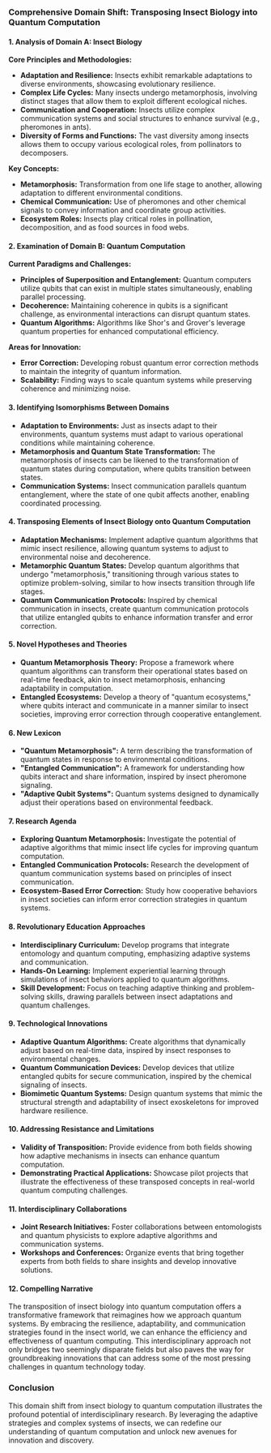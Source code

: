 ### Comprehensive Domain Shift: Transposing Insect Biology into Quantum Computation

#### 1. Analysis of Domain A: Insect Biology

**Core Principles and Methodologies:**
- **Adaptation and Resilience:** Insects exhibit remarkable adaptations to diverse environments, showcasing evolutionary resilience.
- **Complex Life Cycles:** Many insects undergo metamorphosis, involving distinct stages that allow them to exploit different ecological niches.
- **Communication and Cooperation:** Insects utilize complex communication systems and social structures to enhance survival (e.g., pheromones in ants).
- **Diversity of Forms and Functions:** The vast diversity among insects allows them to occupy various ecological roles, from pollinators to decomposers.

**Key Concepts:**
- **Metamorphosis:** Transformation from one life stage to another, allowing adaptation to different environmental conditions.
- **Chemical Communication:** Use of pheromones and other chemical signals to convey information and coordinate group activities.
- **Ecosystem Roles:** Insects play critical roles in pollination, decomposition, and as food sources in food webs.

#### 2. Examination of Domain B: Quantum Computation

**Current Paradigms and Challenges:**
- **Principles of Superposition and Entanglement:** Quantum computers utilize qubits that can exist in multiple states simultaneously, enabling parallel processing.
- **Decoherence:** Maintaining coherence in qubits is a significant challenge, as environmental interactions can disrupt quantum states.
- **Quantum Algorithms:** Algorithms like Shor's and Grover's leverage quantum properties for enhanced computational efficiency.

**Areas for Innovation:**
- **Error Correction:** Developing robust quantum error correction methods to maintain the integrity of quantum information.
- **Scalability:** Finding ways to scale quantum systems while preserving coherence and minimizing noise.

#### 3. Identifying Isomorphisms Between Domains

- **Adaptation to Environments:** Just as insects adapt to their environments, quantum systems must adapt to various operational conditions while maintaining coherence.
- **Metamorphosis and Quantum State Transformation:** The metamorphosis of insects can be likened to the transformation of quantum states during computation, where qubits transition between states.
- **Communication Systems:** Insect communication parallels quantum entanglement, where the state of one qubit affects another, enabling coordinated processing.

#### 4. Transposing Elements of Insect Biology onto Quantum Computation

- **Adaptation Mechanisms:** Implement adaptive quantum algorithms that mimic insect resilience, allowing quantum systems to adjust to environmental noise and decoherence.
- **Metamorphic Quantum States:** Develop quantum algorithms that undergo "metamorphosis," transitioning through various states to optimize problem-solving, similar to how insects transition through life stages.
- **Quantum Communication Protocols:** Inspired by chemical communication in insects, create quantum communication protocols that utilize entangled qubits to enhance information transfer and error correction.

#### 5. Novel Hypotheses and Theories

- **Quantum Metamorphosis Theory:** Propose a framework where quantum algorithms can transform their operational states based on real-time feedback, akin to insect metamorphosis, enhancing adaptability in computation.
- **Entangled Ecosystems:** Develop a theory of "quantum ecosystems," where qubits interact and communicate in a manner similar to insect societies, improving error correction through cooperative entanglement.

#### 6. New Lexicon

- **"Quantum Metamorphosis":** A term describing the transformation of quantum states in response to environmental conditions.
- **"Entangled Communication":** A framework for understanding how qubits interact and share information, inspired by insect pheromone signaling.
- **"Adaptive Qubit Systems":** Quantum systems designed to dynamically adjust their operations based on environmental feedback.

#### 7. Research Agenda

- **Exploring Quantum Metamorphosis:** Investigate the potential of adaptive algorithms that mimic insect life cycles for improving quantum computation.
- **Entangled Communication Protocols:** Research the development of quantum communication systems based on principles of insect communication.
- **Ecosystem-Based Error Correction:** Study how cooperative behaviors in insect societies can inform error correction strategies in quantum systems.

#### 8. Revolutionary Education Approaches

- **Interdisciplinary Curriculum:** Develop programs that integrate entomology and quantum computing, emphasizing adaptive systems and communication.
- **Hands-On Learning:** Implement experiential learning through simulations of insect behaviors applied to quantum algorithms.
- **Skill Development:** Focus on teaching adaptive thinking and problem-solving skills, drawing parallels between insect adaptations and quantum challenges.

#### 9. Technological Innovations

- **Adaptive Quantum Algorithms:** Create algorithms that dynamically adjust based on real-time data, inspired by insect responses to environmental changes.
- **Quantum Communication Devices:** Develop devices that utilize entangled qubits for secure communication, inspired by the chemical signaling of insects.
- **Biomimetic Quantum Systems:** Design quantum systems that mimic the structural strength and adaptability of insect exoskeletons for improved hardware resilience.

#### 10. Addressing Resistance and Limitations

- **Validity of Transposition:** Provide evidence from both fields showing how adaptive mechanisms in insects can enhance quantum computation.
- **Demonstrating Practical Applications:** Showcase pilot projects that illustrate the effectiveness of these transposed concepts in real-world quantum computing challenges.

#### 11. Interdisciplinary Collaborations

- **Joint Research Initiatives:** Foster collaborations between entomologists and quantum physicists to explore adaptive algorithms and communication systems.
- **Workshops and Conferences:** Organize events that bring together experts from both fields to share insights and develop innovative solutions.

#### 12. Compelling Narrative

The transposition of insect biology into quantum computation offers a transformative framework that reimagines how we approach quantum systems. By embracing the resilience, adaptability, and communication strategies found in the insect world, we can enhance the efficiency and effectiveness of quantum computing. This interdisciplinary approach not only bridges two seemingly disparate fields but also paves the way for groundbreaking innovations that can address some of the most pressing challenges in quantum technology today.

### Conclusion

This domain shift from insect biology to quantum computation illustrates the profound potential of interdisciplinary research. By leveraging the adaptive strategies and complex systems of insects, we can redefine our understanding of quantum computation and unlock new avenues for innovation and discovery.